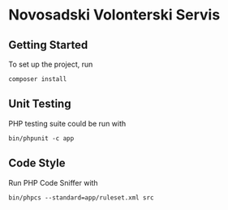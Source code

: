 # Novosadski Volonterski Servis

## Getting Started

To set up the project, run

    composer install

## Unit Testing

PHP testing suite could be run with

    bin/phpunit -c app

## Code Style

Run PHP Code Sniffer with

    bin/phpcs --standard=app/ruleset.xml src